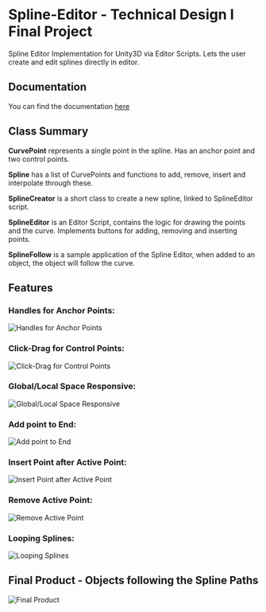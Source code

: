 # Spline-Editor - Technical Design I Final Project
Spline Editor Implementation for Unity3D via Editor Scripts. Lets the user create and edit splines directly in editor.



## Documentation 

You can find the documentation [here](https://iknightess.github.io/SplineEditor_Documentation/)

## Class Summary
**CurvePoint** represents a single point in the spline. Has an anchor point and two control points.

**Spline** has a list of CurvePoints and functions to add, remove, insert and interpolate through these.

**SplineCreator** is a short class to create a new spline, linked to SplineEditor script.

**SplineEditor** is an Editor Script, contains the logic for drawing the points and the curve. Implements buttons for adding, removing and inserting points.

**SplineFollow** is a sample application of the Spline Editor, when added to an object, the object will follow the curve.



## Features

### Handles for Anchor Points:

![Handles for Anchor Points](https://media.giphy.com/media/20EEC880DStbaaKYB9/giphy.gif)

### Click-Drag for Control Points:

![Click-Drag for Control Points](https://media.giphy.com/media/OqBVjsP4CERRoE57Jj/giphy.gif)

### Global/Local Space Responsive:

![Global/Local Space Responsive](https://media.giphy.com/media/xFlwjzXmvDytmKSZKn/giphy.gif)

### Add point to End:

![Add point to End](https://media.giphy.com/media/3r9HnxC9TQt6J2rn4Y/giphy.gif)

### Insert Point after Active Point:

![Insert Point after Active Point](https://media.giphy.com/media/1n75UrE44f5WSQx0BX/giphy.gif)

### Remove Active Point:

![Remove Active Point](https://media.giphy.com/media/1Rkt8dsRLvMsHCMTTP/giphy.gif)

### Looping Splines:

![Looping Splines](https://media.giphy.com/media/DB4XZ3uzNkEfcn1stF/giphy.gif)


## Final Product - Objects following the Spline Paths

![Final Product](https://media.giphy.com/media/tKHNFMw2Ny0md16ceG/giphy.gif)

